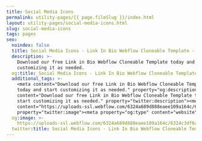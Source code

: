 ```yaml
---
title: Social Media Icons
permalink: utility-pages/{{ page.fileSlug }}/index.html
layout: utility-pages/social-media-icons.html
slug: social-media-icons
tags: pages
seo:
  noindex: false
  title: Social Media Icons - Link In Bio Webflow Cloneable Template - BRIX Templates
  description: >-
    Download our free Link in Bio Webflow Cloneable Template today and start
    customizing it as needed.
  og:title: Social Media Icons - Link In Bio Webflow Cloneable Template - BRIX Templates
  additional_tags: >-
    <meta content="Download our free Link in Bio Webflow Cloneable Template
    today and start customizing it as needed." property="og:description"><meta
    content="Download our free Link in Bio Webflow Cloneable Template today and
    start customizing it as needed." property="twitter:description"><meta
    content="https://uploads-ssl.webflow.com/6324a689d888eaee109a164c/6324c3df6abc19b4bc107084_link-in-bio-clonable-webflow-template.png"
    property="twitter:image"><meta property="og:type" content="website">
  og:image: >-
    https://uploads-ssl.webflow.com/6324a689d888eaee109a164c/6324c3df6abc19b4bc107084_link-in-bio-clonable-webflow-template.png
  twitter:title: Social Media Icons - Link In Bio Webflow Cloneable Template - BRIX Templates
---
```




